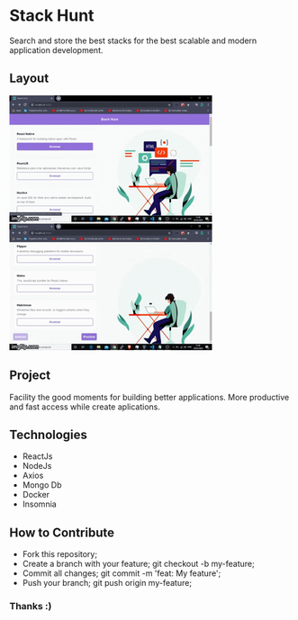 # Stack Hunt

 Search and store the best stacks for the best scalable and modern application development.
 
 ## Layout

![Stack Hunt](https://github.com/famorai/stack-hunt/blob/master/Gif%20Readme-1.gif) ![Stack Hunt](https://github.com/famorai/stack-hunt/blob/master/Gif%20Readme.gif)

## Project
  
  Facility the good moments for building better applications. More productive and fast access while create aplications.
      
## Technologies

   * ReactJs
   * NodeJs
   * Axios
   * Mongo Db
   * Docker
   * Insomnia
   
## How to Contribute

   * Fork this repository; 
   * Create a branch with your feature; git checkout -b my-feature;
   * Commit all changes; git commit -m 'feat: My feature';
   * Push your branch; git push origin my-feature;

 ### Thanks :)



